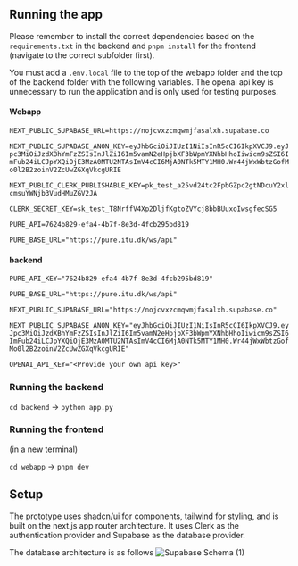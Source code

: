 ## Running the app
Please remember to install the correct dependencies based on the `requirements.txt` in the backend and `pnpm install` for the frontend (navigate to the correct subfolder first).

You must add a `.env.local` file to the top of the webapp folder and the top of the backend folder with the following variables. The openai api key is unnecessary to run the application and is only used for testing purposes.

#### Webapp
`NEXT_PUBLIC_SUPABASE_URL=https://nojcvxzcmqwmjfasalxh.supabase.co`

`NEXT_PUBLIC_SUPABASE_ANON_KEY=eyJhbGciOiJIUzI1NiIsInR5cCI6IkpXVCJ9.eyJpc3MiOiJzdXBhYmFzZSIsInJlZiI6Im5vamN2eHpjbXF3bWpmYXNhbHhoIiwicm9sZSI6ImFub24iLCJpYXQiOjE3MzA0MTU2NTAsImV4cCI6MjA0NTk5MTY1MH0.Wr44jWxWbtzGofMo0l2B2zoinV2ZcUwZGXqVkcgURIE`

`NEXT_PUBLIC_CLERK_PUBLISHABLE_KEY=pk_test_a25vd24tc2FpbGZpc2gtNDcuY2xlcmsuYWNjb3VudHMuZGV2JA`

`CLERK_SECRET_KEY=sk_test_T8NrffV4Xp2DljfKgtoZVYcj8bbBUuxoIwsgfecSG5`

`PURE_API=7624b829-efa4-4b7f-8e3d-4fcb295bd819`

`PURE_BASE_URL="https://pure.itu.dk/ws/api"`

#### backend
`PURE_API_KEY="7624b829-efa4-4b7f-8e3d-4fcb295bd819"`

`PURE_BASE_URL="https://pure.itu.dk/ws/api"`

`NEXT_PUBLIC_SUPABASE_URL="https://nojcvxzcmqwmjfasalxh.supabase.co"`

`NEXT_PUBLIC_SUPABASE_ANON_KEY="eyJhbGciOiJIUzI1NiIsInR5cCI6IkpXVCJ9.eyJpc3MiOiJzdXBhYmFzZSIsInJlZiI6Im5vamN2eHpjbXF3bWpmYXNhbHhoIiwicm9sZSI6ImFub24iLCJpYXQiOjE3MzA0MTU2NTAsImV4cCI6MjA0NTk5MTY1MH0.Wr44jWxWbtzGofMo0l2B2zoinV2ZcUwZGXqVkcgURIE"`

`OPENAI_API_KEY="<Provide your own api key>"`


### Running the backend
`cd backend` -> `python app.py`

### Running the frontend
(in a new terminal)

`cd webapp` -> `pnpm dev`


## Setup
The prototype uses shadcn/ui for components, tailwind for styling, and is built on the next.js app router architecture. It uses Clerk as the authentication provider and Supabase as the database provider.

The database architecture is as follows
![Supabase Schema (1)](https://github.com/user-attachments/assets/3c882657-f4a3-4866-855e-44f1e70a343b)



